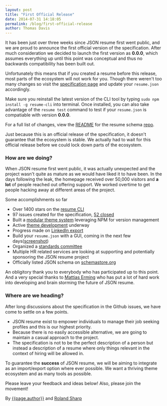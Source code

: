 ```yaml
---
layout: post
title: "First Official Release"
date: 2014-07-31 14:18:05
permalink: /blog/first-official-release
author: Thomas Davis
---
```


It has been just over three weeks since JSON resume first went public, and we are proud to announce the first official version of the specification. After much consideration we decided to launch the first version as **0.0.0**, which assumes everything up until this point was conceptual and thus no backwards compatibility has been built out.

Unfortunately this means that if you created a resume before this release, most parts of the ecosystem will not work for you. Though there weren't too many changes so visit the [specification page](/specification) and update your `resume.json` accordingly.

Make sure you reinstall the latest version of the CLI tool by typing `sudo npm install -g resume-cli` into terminal. Once installed, you can also take advantage of the `resume test` command to test if your `resume.json` is compatiable with version **0.0.0**.

For a full list of changes, view the [README](https://github.com/jsonresume/resume-schema#change-log) for the resume schema [repo](https://github.com/jsonresume/resume-schema).

Just because this is an official release of the specification, it doesn't guarantee that the ecosystem is stable. We actually had to wait for this official release before we could lock down parts of the ecosystem.

### How are we doing?

When JSON resume first went public, it was actually unexpected and the project wasn't quite as mature as we would have liked it to have been. In the days following the leak, the homepage received over 50,000 visitors and **a lot** of people reached out offering support. We worked overtime to get people hacking away at different areas of the project.

Some accomplishments so far

* Over 1400 stars on the [resume CLI](https://github.com/jsonresume/resume-cli)
* 97 issues created for the specification, [52 closed](https://github.com/jsonresume/resume-schema/issues?q=is%3Aissue+is%3Aclosed)	
* Built a [modular theme system](https://github.com/jsonresume/theme-manager) leveraging NPM for version management
* Active [theme development](http://node-modules.com/search?q=jsonresume-theme-*) underway
* Progress made on [LinkedIn export](http://jmperezperez.com/linkedin-to-json-resume/)
* Build your `resume.json` with a GUI, coming in the next few days([screenshot](http://i.imgur.com/RYqIdUp.png))
* Organized a [standards committee](/team)
* Multiple HR related services are looking at supporting and potentially sponsoring the JSON resume project
* Officially listed JSON schema on [schemastore.org](http://schemastore.org/)

An obligitory thank you to everybody who has participated up to this point. And a very special thanks to [Mattias Erming](https://github.com/erming) who has put a lot of hard work into developing and brain storming the future of JSON resume.

### Where are we heading?

After long discussions about the specification in the Github issues, we have come to settle on a few points. 

* JSON resume exist to empower individuals to manage their job seeking profiles and this is our highest priority. 
* Because there is no easily accessible alternative, we are going to maintain a casual approach to the project.
* The specification is not to be the perfect description of a person but instead a description of a resume where only things relevant in the context of hiring will be allowed in.

To guarantee the **success** of JSON resume, we will be aiming to integrate as an import/export option where ever possible. We want a thriving theme ecosystem and as many tools as possible.

Please leave your feedback and ideas below! Also, please join the movement!

By <a href="http://registry.jsonresume.org/thomasdavis">{{page.author}}</a>
and <a href="http://registry.jsonresume.org/rolandsharp">Roland Sharp</a>
